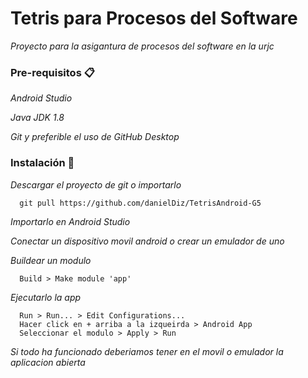 # Tetris para Procesos del Software

_Proyecto para la asigantura de procesos del software en la urjc_


### Pre-requisitos 📋

_Android Studio_

_Java JDK 1.8_

_Git y preferible el uso de GitHub Desktop_

### Instalación 🔧

_Descargar el proyecto de git o importarlo_


```
  git pull https://github.com/danielDiz/TetrisAndroid-G5
```

_Importarlo en Android Studio_

_Conectar un dispositivo movil android o crear un emulador de uno_

_Buildear un modulo_

```
  Build > Make module 'app'
```

_Ejecutarlo la app_

```
  Run > Run... > Edit Configurations... 
  Hacer click en + arriba a la izqueirda > Android App
  Seleccionar el modulo > Apply > Run  
```

_Si todo ha funcionado deberiamos tener en el movil o emulador la aplicacion abierta_

